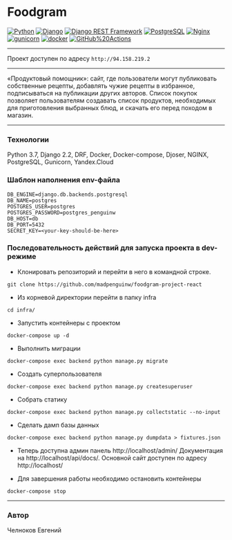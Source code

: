 
# Foodgram

[![Python](https://img.shields.io/badge/-Python-464646?style=flat-square&logo=Python)](https://www.python.org/)
[![Django](https://img.shields.io/badge/-Django-464646?style=flat-square&logo=Django)](https://www.djangoproject.com/)
[![Django REST Framework](https://img.shields.io/badge/-Django%20REST%20Framework-464646?style=flat-square&logo=Django%20REST%20Framework)](https://www.django-rest-framework.org/)
[![PostgreSQL](https://img.shields.io/badge/-PostgreSQL-464646?style=flat-square&logo=PostgreSQL)](https://www.postgresql.org/)
[![Nginx](https://img.shields.io/badge/-NGINX-464646?style=flat-square&logo=NGINX)](https://nginx.org/ru/)
[![gunicorn](https://img.shields.io/badge/-gunicorn-464646?style=flat-square&logo=gunicorn)](https://gunicorn.org/)
[![docker](https://img.shields.io/badge/-Docker-464646?style=flat-square&logo=docker)](https://www.docker.com/)
[![GitHub%20Actions](https://img.shields.io/badge/-GitHub%20Actions-464646?style=flat-square&logo=GitHub%20actions)](https://github.com/features/actions)

___
Проект доступен по адресу 
```http://94.158.219.2``` 
___
«Продуктовый помощник»: сайт, где пользователи могут публиковать собственные рецепты, добавлять чужие рецепты в избранное, подписываться на публикации других авторов. Список покупок позволяет пользователям создавать список продуктов, необходимых для приготовления выбранных блюд, и скачать его перед походом в магазин.
___


### Технологии

Python 3.7, Django 2.2, DRF, Docker, Docker-compose, Djoser, NGINX, PostgreSQL, Gunicorn, Yandex.Cloud


### Шаблон наполнения env-файла

```
DB_ENGINE=django.db.backends.postgresql
DB_NAME=postgres
POSTGRES_USER=postgres
POSTGRES_PASSWORD=postgres_penguinw
DB_HOST=db
DB_PORT=5432
SECRET_KEY=<your-key-should-be-here>
```


### Последовательность действий для запуска проекта в dev-режиме

- Клонировать репозиторий и перейти в него в командной строке.
```
git clone https://github.com/madpenguinw/foodgram-project-react
```

- Из корневой директории перейти в папку infra
```
cd infra/
```

- Запустить контейнеры с проектом
```
docker-compose up -d
```

- Выполнить миграции
```
docker-compose exec backend python manage.py migrate
```

- Создать суперпользователя
```
docker-compose exec backend python manage.py createsuperuser
```

- Собрать статику
```
docker-compose exec backend python manage.py collectstatic --no-input
```

- Сделать дамп базы данных
```
docker-compose exec backend python manage.py dumpdata > fixtures.json
```

- Теперь доступна админ панель http://localhost/admin/
Документация на  http://localhost/api/docs/. Основной сайт доступен по адресу http://localhost/

- Для завершения работы необходимо остановить контейнеры
```
docker-compose stop
```

---

### Автор

Челноков Евгений
